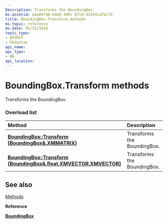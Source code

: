 ```yaml
---
Description: Transforms the BoundingBox.
ms.assetid: a4a66746-64b0-490c-bfc0-31593ca7dc76
title: BoundingBox.Transform methods
ms.topic: reference
ms.date: 05/31/2018
topic_type: 
- APIRef
- kbSyntax
api_name: 
api_type: 
- NA
api_location: 
---
```


# BoundingBox.Transform methods

Transforms the BoundingBox.

### Overload list



| Method                                                                                           | Description                            |
|:-------------------------------------------------------------------------------------------------|:---------------------------------------|
| [**BoundingBox::Transform (BoundingBox&,XMMATRIX)**](https://msdn.microsoft.com/library/Hh437835(v=VS.85).aspx)                | Transforms the BoundingBox.<br/> |
| [**BoundingBox::Transform (BoundingBox&,float,XMVECTOR,XMVECTOR)**](https://msdn.microsoft.com/library/Hh437834(v=VS.85).aspx) | Transforms the BoundingBox.<br/> |



## See also

<dl> <dt>

[Methods](boundingbox-methods.md)
</dt> <dt>

**Reference**
</dt> <dt>

[**BoundingBox**](/windows/desktop/api/DirectXCollision/ns-directxcollision-boundingbox)
</dt> </dl>

 

 




